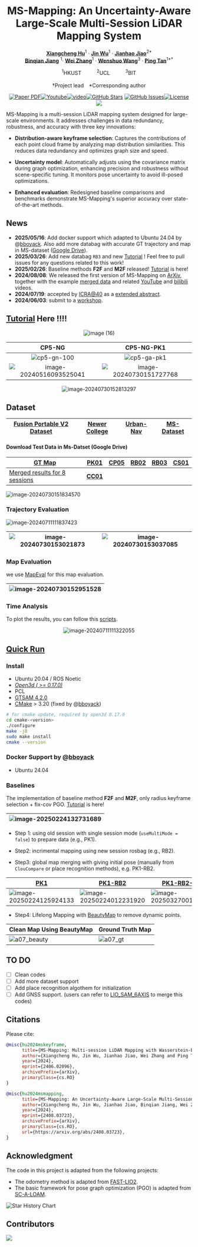 <div align="center">

<h1>MS-Mapping: An Uncertainty-Aware Large-Scale Multi-Session LiDAR Mapping System</h1>

[**Xiangcheng Hu**](https://github.com/JokerJohn)<sup>1</sup> · [**Jin Wu**](https://zarathustr.github.io/)<sup>1</sup> · [**Jianhao Jiao**](https://gogojjh.github.io/)<sup>2*</sup>
<br>
[**Binqian Jiang**](https://github.com/lewisjiang) <sup>1</sup>· [**Wei Zhang**](https://ece.hkust.edu.hk/eeweiz)<sup>1</sup> · [**Wenshuo Wang**](https://wenshuowang.github.io/)<sup>3</sup> · [**Ping Tan**](https://facultyprofiles.hkust.edu.hk/profiles.php?profile=ping-tan-pingtan#publications)<sup>1*&dagger;</sup>

<sup>1</sup>HKUST&emsp;&emsp;&emsp;<sup>2</sup>UCL&emsp;&emsp;&emsp;<sup>3</sup>BIT  
<br>
&dagger;Project lead&emsp;*Corresponding author

<a href="https://arxiv.org/pdf/2408.03723"><img src='https://img.shields.io/badge/ArXiv-MS Mapping-red' alt='Paper PDF'></a><a href="https://www.youtube.com/watch?v=1z8EOhCmegM"><img alt="Youtube" src="https://img.shields.io/badge/Video-Youtube-red"/></a>[![video](https://img.shields.io/badge/Video-Bilibili-74b9ff?logo=bilibili&logoColor=red)](https://www.bilibili.com/video/BV1RW42197mV/?spm_id_from=333.999.0.0)[![GitHub Stars](https://img.shields.io/github/stars/JokerJohn/MS-Mapping.svg)](https://github.com/JokerJohn/MS-Mapping/stargazers) [![GitHub Issues](https://img.shields.io/github/issues/JokerJohn/MS-Mapping.svg)](https://github.com/JokerJohn/MS-Mapping/issues)[![License](https://img.shields.io/badge/license-MIT-blue.svg)](https://opensource.org/licenses/MIT)<a href="https://github.com/JokerJohn/MS-Mapping/blob/main/"><img src="https://img.shields.io/badge/Linux-FCC624?logo=linux&logoColor=black" /></a>

</div>

MS-Mapping is a multi-session LiDAR mapping system designed for large-scale environments. It addresses challenges in data redundancy, robustness, and accuracy with three key innovations:
- **Distribution-aware keyframe selection**: Captures the contributions of each point cloud frame by analyzing map distribution similarities. This reduces data redundancy and optimizes graph size and speed.

- **Uncertainty model**: Automatically adjusts using the covariance matrix during graph optimization, enhancing precision and robustness without scene-specific tuning. It monitors pose uncertainty to avoid ill-posed optimizations.

- **Enhanced evaluation**: Redesigned baseline comparisons and benchmarks demonstrate MS-Mapping's superior accuracy over state-of-the-art methods.

## News

- **2025/05/16**: Add docker support which adapted to Ubuntu 24.04 by @[bboyack](https://github.com/bboyack). Also add more databag with accurate GT trajectory and map in MS-dataset ([Google Drive](https://drive.google.com/drive/folders/1wT3sjHGHGy8HB-dYqwGN2AGHQMznIPhW?usp=sharing)).
- **2025/03/26**: Add new databag `RB3` and new [Tutorial](tutorial/INSTALL.md) ! Feel free to pull issues for any questions related to this work!
- **2025/02/26**: Baseline methods **F2F** and **M2F** released! [Tutorial](tutorial/INSTALL.md) is here!
- **2024/08/08**: We released the first version of MS-Mapping on [ArXiv](https://arxiv.org/pdf/2408.03723), together with the example [merged data](http://gofile.me/4jm56/4EUwIMPff)  and related [YouTube](https://www.youtube.com/watch?v=1z8EOhCmegM) and [bilibili](https://www.bilibili.com/video/BV1RW42197mV/?spm_id_from=333.337.search-card.all.click) videos. 
- **2024/07/19**: accepted by [ICRA@40](https://icra40.ieee.org/) as a [extended abstract](https://arxiv.org/pdf/2406.02096).
- **2024/06/03**: submit to a [workshop](https://arxiv.org/html/2406.02096v1).

## [Tutorial](tutorial/INSTALL.md) Here !!!!


<div align="center">

![image (16)](./README/image%20(16).png)

|                            CP5-NG                            |                          CP5-NG-PK1                          |
| :----------------------------------------------------------: | :----------------------------------------------------------: |
|            ![cp5-gn-100](./README/cp5-gn-100.gif)            |    ![cp5-ga-pk1](./README/cp5-ga-pk1-1723097472019-4.gif)    |
| ![image-20240516093525041](./README/image-20240516093525041.png) | ![image-20240730151727768](./README/image-20240730151727768.png) |

![image-20240730152813297](./README/image-20240730152813297.png)
</div>

## Dataset

| [Fusion Portable V2 Dataset](https://fusionportable.github.io/dataset/fusionportable_v2/) | [Newer College](https://ori-drs.github.io/newer-college-dataset/) | [Urban-Nav](https://github.com/IPNL-POLYU/UrbanNavDataset) | [MS-Dataset](https://github.com/JokerJohn/MS-Dataset) |
| ------------------------------------------------------------ | ------------------------------------------------------------ | ---------------------------------------------------------- | ----------------------------------------------------- |

#### Download Test Data in Ms-Datset (Google Drive)

| [GT Map](https://drive.google.com/file/d/1UzItYI538MtaruZxXWqExKeWL_ibBJVk/view?usp=sharing) | [PK01](https://drive.google.com/drive/folders/1oqAmXirR-ZZdkrxPJiXAwqywh5SnBsOX?usp=sharing) | [CP05](https://drive.google.com/drive/folders/11tenufARYbZRbaY6zf0MKDb1WY7-6rsx?usp=sharing) | [RB02](https://drive.google.com/drive/folders/1CWnCDCPqy3NV-D_roG_ncKdYSoc4WV0d?usp=sharing) | [RB03](https://drive.google.com/drive/folders/1L4S91SRiDlXiEmeLqllJTJWA6D-Az9xi?usp=sharing) | [CS01](https://drive.google.com/drive/folders/1EijZ2aNSPkXopTdfOTvOkcMqDF502h45?usp=sharing) |
| ------------------------------------------------------------ | ------------------------------------------------------------ | ------------------------------------------------------------ | ------------------------------------------------------------ | ------------------------------------------------------------ | ------------------------------------------------------------ |
| [Merged results for 8 sessions](http://gofile.me/4jm56/4EUwIMPff) | [**CC01**](https://drive.google.com/drive/folders/1uGmKFI-PvrehH67nw6tZ5RpMRfnUpqxe?usp=sharing) |                                                              |                                                              |                                                              |                                                              |


![image-20240730151834570](./README/image-20240730151834570.png)


### Trajectory Evaluation

![image-20240711111837423](./README/image-20240711111837423.png)

| ![image-20240730153021873](./README/image-20240730153021873.png) | ![image-20240730153037085](./README/image-20240730153037085.png) |
| ------------------------------------------------------------ | ------------------------------------------------------------ |

### Map Evaluation

we use [MapEval](https://github.com/JokerJohn/Cloud_Map_Evaluation) for this map evaluation.

<div align="center">

| ![image-20240730152951528](./README/image-20240730152951528.png) |
| ------------------------------------------------------------ |

</div>

### Time Analysis

To plot the results, you can follow this [scripts](https://github.com/JokerJohn/SLAMTools/blob/main/Run_Time_analysis/time_analysis.py).

<div align="center">

![image-20240711111322055](./README/image-20240711111322055.png)
</div>

## [Quick Run](tutorial/INSTALL.md)

### Install

- Ubuntu 20.04 / ROS Noetic
- *[Open3d ( >= 0.17.0)](https://github.com/isl-org/Open3D)*
- PCL
- [GTSAM 4.2.0](https://github.com/borglab/gtsam/tree/4.2.0)
- [CMake](https://cmake.org/download) > 3.20 (fixed by @[bboyack](https://github.com/bboyack))

```bash
# for cmake update, required by open3d 0.17.0
cd cmake-<version>
./configure
make -j8
sudo make install
cmake --version
```

### Docker Support  by @[bboyack](https://github.com/bboyack)
- Ubuntu 24.04

### Baselines

The implementation of baseline method **F2F** and **M2F**, only radius keyframe selection + fix-cov PGO. [Tutorial](tutorial/INSTALL.md) is here!

| ![image-20250224132731689](./README/image-20250224132731689.png) |
| ------------------------------------------------------------ |

- Step 1: using old session with single session mode (`useMultiMode = false`) to prepare data (e.g., PK1).

- Step2: incrimental mapping using new session rosbag (e.g., RB2).

- Step3: global map merging with giving initial pose (manually from `ClouCompare` or  place recognition methods), e.g. PK1-RB2.

| [PK1](https://hkustconnect-my.sharepoint.com/:u:/g/personal/xhubd_connect_ust_hk/EcoaRBlVdEhMkB4z0jyHkmQBO2feRKSono_fSsVkkCZNOg?e=a8S0SB) | [PK1-RB2](https://hkustconnect-my.sharepoint.com/:u:/g/personal/xhubd_connect_ust_hk/ERsuQfkHh8NEsK2qMfkubngBQuPrWqbxNXD_W6hG08IK_g?e=vdGzgn) | [PK1-RB2-RB3](https://hkustconnect-my.sharepoint.com/:u:/g/personal/xhubd_connect_ust_hk/Ef1WFIyW5nBNnKcWt_MKstkBWfKiRrSmoqw2x5IFJwVqyA?e=2VTfhe) |
| ------------------------------------------------------------ | ------------------------------------------------------------ | ------------------------------------------------------------ |
| ![image-20250224125924133](./README/image-20250224125924133-1747990735214-1.png) | ![image-20250224012231920](tutorial/INSTALL/image-20250224012231920.png) | ![image-20250327001529771](tutorial/INSTALL/image-20250327001529771.png) |


- Step4: Lifelong Mapping with [BeautyMap](https://github.com/MKJia/BeautyMap) to remove dynamic points.

| Clean Map Using BeautyMap              | Ground Truth Map                                |
| -------------------------------------- | ----------------------------------------------- |
| ![a07_beauty](./README/a07_beauty.png) | ![a07_gt](./README/a07_gt-1740560022922-11.png) |

## TO DO

- [ ] Clean codes
- [ ] Add more dataset support
- [ ] Add place recognition algothem for initialization
- [ ] Add GNSS support. (users can refer to [LIO_SAM_6AXIS](https://github.com/JokerJohn/LIO_SAM_6AXIS) to merge this codes)

## Citations

Please cite:
```bibtex
@misc{hu2024mskeyframe,
      title={MS-Mapping: Multi-session LiDAR Mapping with Wasserstein-based Keyframe Selection}, 
      author={Xiangcheng Hu, Jin Wu, Jianhao Jiao, Wei Zhang and Ping Tan},
      year={2024},
      eprint={2406.02096},
      archivePrefix={arXiv},
      primaryClass={cs.RO}
}

@misc{hu2024msmapping,
      title={MS-Mapping: An Uncertainty-Aware Large-Scale Multi-Session LiDAR Mapping System}, 
      author={Xiangcheng Hu, Jin Wu, Jianhao Jiao, Binqian Jiang, Wei Zhang, Wenshuo Wang and Ping Tan},
      year={2024},
      eprint={2408.03723},
      archivePrefix={arXiv},
      primaryClass={cs.RO},
      url={https://arxiv.org/abs/2408.03723}, 
}
```

## Acknowledgment

The code in this project is adapted from the following projects:

- The odometry  method is adapted from [FAST-LIO2](https://github.com/hku-mars/FAST_LIO).
- The basic framework for pose graph optimization (PGO) is adapted from [SC-A-LOAM](https://github.com/gisbi-kim/SC-A-LOAM).

![Star History Chart](https://api.star-history.com/svg?repos=JokerJohn/MS-Mapping&type=Date)

## Contributors

<a href="https://github.com/JokerJohn/MS-Mapping/graphs/contributors">
  <img src="https://contrib.rocks/image?repo=JokerJohn/MS-Mapping" />
</a>

